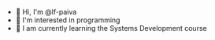 - 👋 Hi, I'm @lf-paiva
- 👀 I'm interested in programming
- 🌱 I am currently learning the Systems Development course

